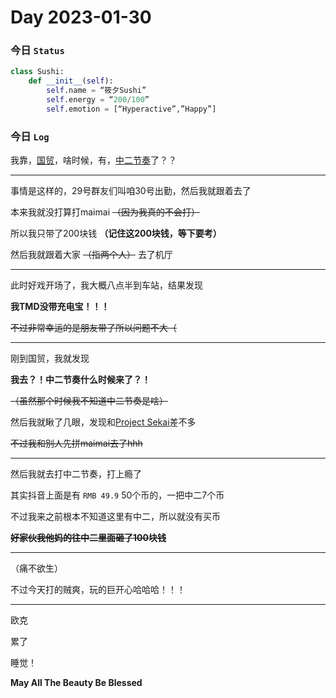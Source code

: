 # Day 2023-01-30

### 今日 `Status`

```python
class Sushi:
    def __init__(self):
        self.name = “筱夕Sushi”
        self.energy = “200/100”
        self.emotion = [“Hyperactive”,”Happy”]
```

### 今日 `Log`

我靠，[国贸](https://baike.baidu.com/item/民盈·国贸城/50841341)，啥时候，有，[中二节奏](https://zh.moegirl.org.cn/CHUNITHM)了？？

---

事情是这样的，29号群友们叫咱30号出勤，然后我就跟着去了

本来我就没打算打maimai ~~（因为我真的不会打）~~

所以我只带了200块钱 **（记住这200块钱，等下要考）**

然后我就跟着大家 ~~（指两个人）~~ 去了机厅

---

此时好戏开场了，我大概八点半到车站，结果发现

**我TMD没带充电宝！！！**

~~不过非常幸运的是朋友带了所以问题不大（~~

---

刚到国贸，我就发现

**我去？！中二节奏什么时候来了？！**

~~（虽然那个时候我不知道中二节奏是啥）~~

然后我就瞅了几眼，发现和[Project Sekai](https://zh.moegirl.org.cn/世界计划_彩色舞台_feat._初音未来)差不多

~~不过我和别人先拼maimai去了hhh~~

---

然后我就去打中二节奏，打上瘾了

其实抖音上面是有 `RMB 49.9` 50个币的，一把中二7个币

不过我来之前根本不知道这里有中二，所以就没有买币

~~**好家伙我他妈的往中二里面砸了100块钱**~~

---

（痛不欲生）

不过今天打的贼爽，玩的巨开心哈哈哈！！！

---

欧克

累了

睡觉！

**May All The Beauty Be Blessed**
